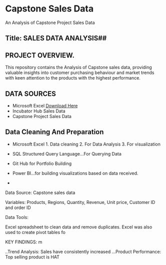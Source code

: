 # Capstone Sales Data 
An Analysis of Capstone Project Sales Data

## Title: SALES DATA ANALYSIS##



## PROJECT OVERVIEW.
This repository contains the Analysis of Capstone sales data, providing valuable insights into customer purchasing behaviour and market trends with keen attention to the products with the highest performance.


## DATA SOURCES
- Microsoft Excel [Download Here](https://www.microsoft.com)
- Incubator Hub Sales Data
- Capstone Project Sales Data

## Data Cleaning And Preparation
- Microsoft Excel 
                1. Data cleaning
                2. For Data Analysis 
                3. For visualization

- SQL Structured Query Language...For Querying Data

- Git Hub for Portfolio Building

- Power BI...for building visualizations based on data received.
- 

                
                

Data Source: Capstone sales data

Variables: Products, Regions, Quantity, Revenue, Unit price, Customer ID and order ID

Data Tools:

Excel spreadsheet to clean data and remove duplicates. Excel was also used to create pivot tables fo

KEY FINDINGS:
m


..Trend Analysis: Sales have consistently increased 
...Product Performance: Top selling product is HAT 
